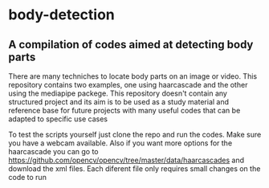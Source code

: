 # body-detection
## A compilation of codes aimed at detecting body parts

There are many techniches to locate body parts on an image or video.
This repository contains two examples, one using haarcascade and the other
using the mediapipe packege. This repository doesn't contain any structured 
project and its aim is to be used as a study material and reference base for
future projects with many useful codes that can be adapted to specific use cases

To test the scripts yourself just clone the repo and run the codes. Make sure you 
have a webcam available. Also if you want more options for the haarcascade you can 
go to https://github.com/opencv/opencv/tree/master/data/haarcascades and download 
the xml files. Each diferent file only requires small changes on the code to run

